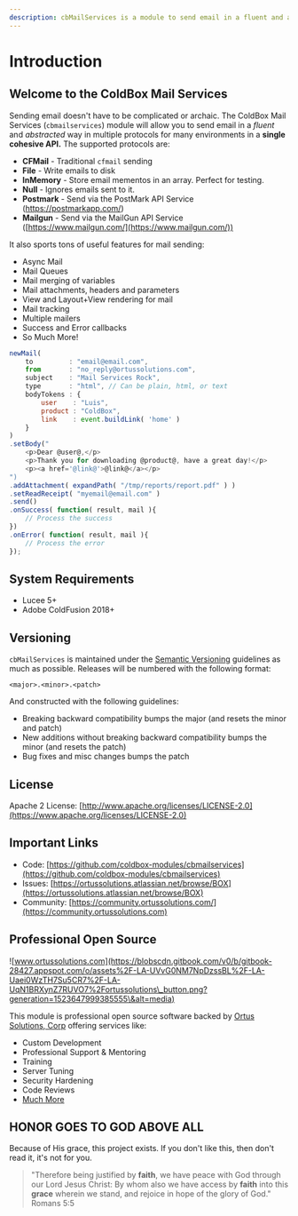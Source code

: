 ```yaml
---
description: cbMailServices is a module to send email in a fluent and abstracted approach.
---
```


# Introduction

## Welcome to the ColdBox Mail Services

Sending email doesn't have to be complicated or archaic. The ColdBox Mail Services (`cbmailservices`) module will allow you to send email in a _fluent_ and _abstracted_ way in multiple protocols for many environments in a **single cohesive API.** The supported protocols are:

* **CFMail** - Traditional `cfmail` sending
* **File** - Write emails to disk
* **InMemory** - Store email mementos in an array. Perfect for testing.
* **Null** - Ignores emails sent to it.
* **Postmark** - Send via the PostMark API Service (https://postmarkapp.com/)
* **Mailgun** - Send via the MailGun API Service ([https://www.mailgun.com/](https://www.mailgun.com/))

It also sports tons of useful features for mail sending:

* Async Mail
* Mail Queues
* Mail merging of variables
* Mail attachments, headers and parameters
* View and Layout+View rendering for mail
* Mail tracking
* Multiple mailers
* Success and Error callbacks
* So Much More!

```javascript
newMail( 
	to         : "email@email.com",
	from       : "no_reply@ortussolutions.com",
	subject    : "Mail Services Rock",
	type       : "html", // Can be plain, html, or text
	bodyTokens : { 
		user    : "Luis", 
		product : "ColdBox", 
		link    : event.buildLink( 'home' )
	}
)
.setBody("
    <p>Dear @user@,</p>
    <p>Thank you for downloading @product@, have a great day!</p>
    <p><a href='@link@'>@link@</a></p> 
")
.addAttachment( expandPath( "/tmp/reports/report.pdf" ) )
.setReadReceipt( "myemail@email.com" )
.send()
.onSuccess( function( result, mail ){
	// Process the success
})
.onError( function( result, mail ){
	// Process the error
});
```

## System Requirements

* Lucee 5+
* Adobe ColdFusion 2018+

## Versioning <a href="#versioning" id="versioning"></a>

`cbMailServices` is maintained under the [Semantic Versioning](http://semver.org) guidelines as much as possible. Releases will be numbered with the following format:

```
<major>.<minor>.<patch>
```

And constructed with the following guidelines:

* Breaking backward compatibility bumps the major (and resets the minor and patch)
* New additions without breaking backward compatibility bumps the minor (and resets the patch)
* Bug fixes and misc changes bumps the patch

## License <a href="#license" id="license"></a>

Apache 2 License: [http://www.apache.org/licenses/LICENSE-2.0](https://www.apache.org/licenses/LICENSE-2.0)​

## Important Links <a href="#important-links" id="important-links"></a>

* Code: [https://github.com/coldbox-modules/cbmailservices](https://github.com/coldbox-modules/cbmailservices)​
* Issues: [https://ortussolutions.atlassian.net/browse/BOX](https://ortussolutions.atlassian.net/browse/BOX)​
* Community: [https://community.ortussolutions.com/](https://community.ortussolutions.com)​

## Professional Open Source <a href="#professional-open-source" id="professional-open-source"></a>

![www.ortussolutions.com](https://blobscdn.gitbook.com/v0/b/gitbook-28427.appspot.com/o/assets%2F-LA-UVvG0NM7NpDzssBL%2F-LA-Uaei0WzTH7Su5CR7%2F-LA-UqN1BRXynZ7RUVO7%2Fortussolutions\_button.png?generation=1523647999385555\&alt=media)

This module is professional open source software backed by [Ortus Solutions, Corp](http://www.ortussolutions.com/services) offering services like:

* Custom Development
* Professional Support & Mentoring
* Training
* Server Tuning
* Security Hardening
* Code Reviews
* [Much More](http://www.ortussolutions.com/services)

## HONOR GOES TO GOD ABOVE ALL <a href="#honor-goes-to-god-above-all" id="honor-goes-to-god-above-all"></a>

Because of His grace, this project exists. If you don't like this, then don't read it, it's not for you.

> "Therefore being justified by **faith**, we have peace with God through our Lord Jesus Christ: By whom also we have access by **faith** into this **grace** wherein we stand, and rejoice in hope of the glory of God." Romans 5:5

